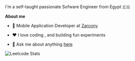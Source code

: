 
<br />

I'm a self-taught passionate Sofware Engineer from Egypt 🇪🇬

**About me**

- 💼 Mobile Application Developer at [Zarcony](https://zarcony.com/)

- ❤️ I love coding , and building fun experiments

- 💬 Ask me about anything [here](https://www.linkedin.com/in/ahmeddhus/)




![Leetcode Stats](https://leetcard.jacoblin.cool/lapor?ext=contest)
